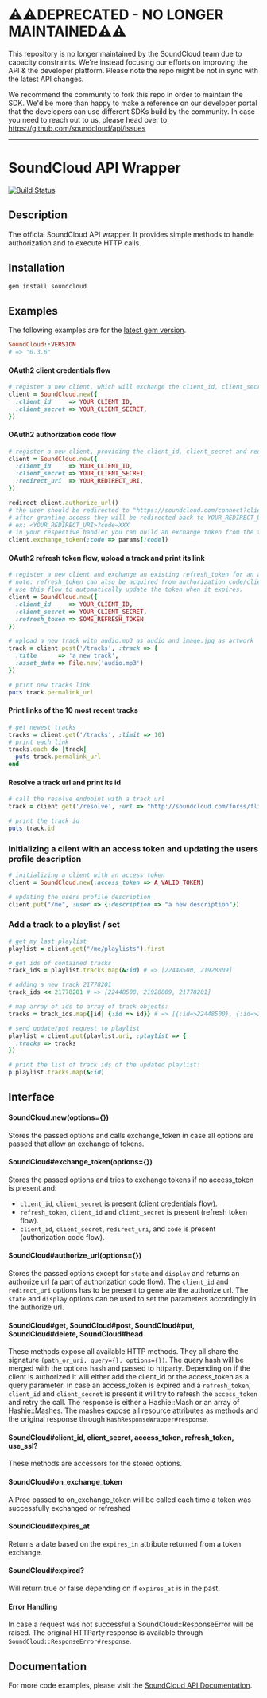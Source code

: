 # ⚠️⚠️DEPRECATED - NO LONGER MAINTAINED⚠️⚠️
This repository is no longer maintained by the SoundCloud team due to capacity constraints. We're instead focusing our efforts on improving the API & the developer platform. Please note the repo might be not in sync with the latest API changes. 

We recommend the community to fork this repo in order to maintain the SDK. We'd be more than happy to make a reference on our developer portal that the developers can use different SDKs build by the community. In case you need to reach out to us, please head over to https://github.com/soundcloud/api/issues  

---

# SoundCloud API Wrapper

[![Build Status](https://travis-ci.org/soundcloud/soundcloud-ruby.png?branch=master)](https://travis-ci.org/soundcloud/soundcloud-ruby)

## Description
The official SoundCloud API wrapper. It provides simple methods to handle
authorization and to execute HTTP calls.

## Installation
```sh
gem install soundcloud
```

## Examples

The following examples are for the [latest gem version](https://rubygems.org/gems/soundcloud).

```ruby
SoundCloud::VERSION
# => "0.3.6"
```

#### OAuth2 client credentials flow
```ruby
# register a new client, which will exchange the client_id, client_secret for an access_token
client = SoundCloud.new({
  :client_id     => YOUR_CLIENT_ID,
  :client_secret => YOUR_CLIENT_SECRET,
})
```

#### OAuth2 authorization code flow
```ruby
# register a new client, providing the client_id, client_secret and redirect_uri
client = SoundCloud.new({
  :client_id     => YOUR_CLIENT_ID,
  :client_secret => YOUR_CLIENT_SECRET,
  :redirect_uri  => YOUR_REDIRECT_URI,
})

redirect client.authorize_url()
# the user should be redirected to "https://soundcloud.com/connect?client_id=YOUR_CLIENT_ID&response_type=code&redirect_uri=YOUR_REDIRECT_URI"
# after granting access they will be redirected back to YOUR_REDIRECT_URI with an authorization code present
# ex: <YOUR_REDIRECT_URI>?code=XXX
# in your respective handler you can build an exchange token from the transmitted code
client.exchange_token(:code => params[:code])
```

#### OAuth2 refresh token flow, upload a track and print its link
```ruby
# register a new client and exchange an existing refresh_token for an access_token
# note: refresh_token can also be acquired from authorization code/client_credentials flows.
# use this flow to automatically update the token when it expires.
client = SoundCloud.new({
  :client_id     => YOUR_CLIENT_ID,
  :client_secret => YOUR_CLIENT_SECRET,
  :refresh_token => SOME_REFRESH_TOKEN
})

# upload a new track with audio.mp3 as audio and image.jpg as artwork
track = client.post('/tracks', :track => {
  :title      => 'a new track',
  :asset_data => File.new('audio.mp3')
})

# print new tracks link
puts track.permalink_url
```


#### Print links of the 10 most recent tracks
```ruby
# get newest tracks
tracks = client.get('/tracks', :limit => 10)
# print each link
tracks.each do |track|
  puts track.permalink_url
end
```

#### Resolve a track url and print its id
```ruby
# call the resolve endpoint with a track url
track = client.get('/resolve', :url => "http://soundcloud.com/forss/flickermood")

# print the track id
puts track.id
```

### Initializing a client with an access token and updating the users profile description
```ruby
# initializing a client with an access token
client = SoundCloud.new(:access_token => A_VALID_TOKEN)

# updating the users profile description
client.put("/me", :user => {:description => "a new description"})
```

### Add a track to a playlist / set
```ruby
# get my last playlist
playlist = client.get("/me/playlists").first

# get ids of contained tracks
track_ids = playlist.tracks.map(&:id) # => [22448500, 21928809]

# adding a new track 21778201
track_ids << 21778201 # => [22448500, 21928809, 21778201]

# map array of ids to array of track objects:
tracks = track_ids.map{|id| {:id => id}} # => [{:id=>22448500}, {:id=>21928809}, {:id=>21778201}]

# send update/put request to playlist
playlist = client.put(playlist.uri, :playlist => {
  :tracks => tracks
})

# print the list of track ids of the updated playlist:
p playlist.tracks.map(&:id)
```

## Interface
#### SoundCloud.new(options={})
Stores the passed options and calls exchange_token in case all options are passed
that allow an exchange of tokens.

#### SoundCloud#exchange_token(options={})
Stores the passed options and tries to exchange tokens if no access_token is
present and:

* `client_id`, `client_secret` is present (client credentials flow).
* `refresh_token`, `client_id` and `client_secret` is present (refresh token flow).
* `client_id`, `client_secret`, `redirect_uri`, and `code` is present (authorization code flow).

#### SoundCloud#authorize_url(options={})
Stores the passed options except for `state` and `display` and returns an
authorize url (a part of authorization code flow).
The `client_id` and `redirect_uri` options has to be present to
generate the authorize url. The `state` and `display` options can be used to
set the parameters accordingly in the authorize url.

#### SoundCloud#get, SoundCloud#post, SoundCloud#put, SoundCloud#delete, SoundCloud#head
These methods expose all available HTTP methods. They all share the signature
`(path_or_uri, query={}, options={})`. The query hash will be merged with the
options hash and passed to httparty. Depending on if the client is authorized
it will either add the client_id or the access_token as a query parameter. In
case an access_token is expired and a `refresh_token`, `client_id` and
`client_secret` is present it will try to refresh the `access_token` and retry
the call. The response is either a Hashie::Mash or an array of Hashie::Mashes.
The mashes expose all resource attributes as methods and the original response
through `HashResponseWrapper#response`.

#### SoundCloud#client_id, client_secret, access_token, refresh_token, use_ssl?
These methods are accessors for the stored options.

#### SoundCloud#on_exchange_token
A Proc passed to on_exchange_token will be called each time a token was
successfully exchanged or refreshed

#### SoundCloud#expires_at
Returns a date based on the `expires_in` attribute returned from a token
exchange.

#### SoundCloud#expired?
Will return true or false depending on if `expires_at` is in the past.

#### Error Handling
In case a request was not successful a SoundCloud::ResponseError will be
raised. The original HTTParty response is available through
`SoundCloud::ResponseError#response`.

## Documentation

For more code examples, please visit the [SoundCloud API Documentation](http://developers.soundcloud.com/docs).
